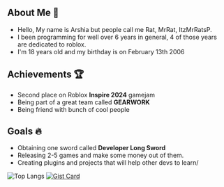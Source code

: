 ## About Me 💐
- Hello, My name is Arshia but people call me Rat, MrRat, ItzMrRatsP.
- I been programming for well over 6 years in general, 4 of those years are dedicated to roblox.
- I'm 18 years old and my birthday is on February 13th 2006

## Achievements 🏆
- Second place on Roblox **Inspire 2024** gamejam
- Being part of a great team called **GEARWORK**
- Being friend with bunch of cool people

## Goals 🔥
- Obtaining one sword called **Developer Long Sword**
- Releasing 2-5 games and make some money out of them.
- Creating plugins and projects that will help other devs to learn/

![Top Langs](https://github-readme-stats.vercel.app/api/top-langs/?username=itzmrratsp&size_weight=0.5&count_weight=0.5) [![Gist Card](https://github-readme-stats.vercel.app/api/gist?id=bbfce31e0217a3689c8d961a356cb10d)](https://gist.github.com/itzmrratsp/bbfce31e0217a3689c8d961a356cb10d/)
